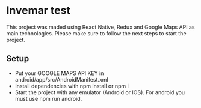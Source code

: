 # Invemar test

This project was maded using React Native, Redux and Google Maps API as main technologies. Please make sure to follow the next steps to start the project.

## Setup

- Put your GOOGLE MAPS API KEY in android/app/src/AndroidManifest.xml
- Install dependencies with npm install or npm i
- Start the project with any emulator (Android or IOS). For android you must use npm run android. 

